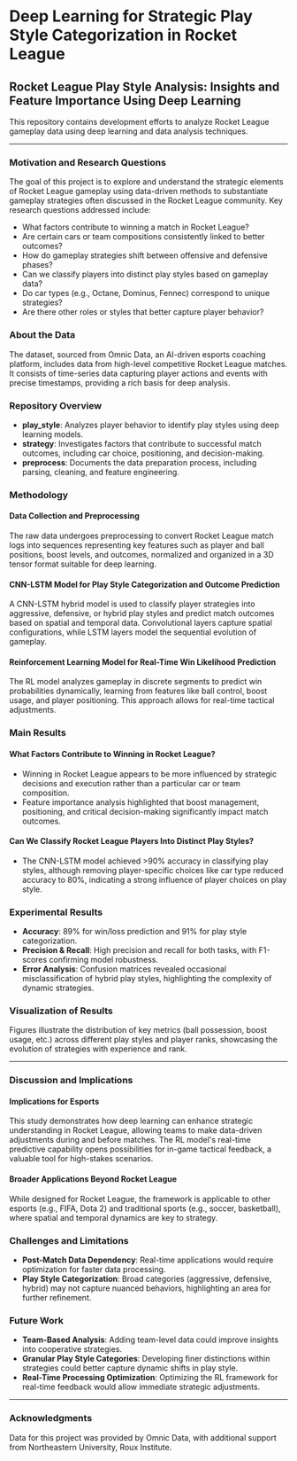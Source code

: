 # Deep Learning for Strategic Play Style Categorization in Rocket League

## Rocket League Play Style Analysis: Insights and Feature Importance Using Deep Learning
This repository contains development efforts to analyze Rocket League gameplay data using deep learning and data analysis techniques.

---

### Motivation and Research Questions
The goal of this project is to explore and understand the strategic elements of Rocket League gameplay using data-driven methods to substantiate gameplay strategies often discussed in the Rocket League community. Key research questions addressed include:

- What factors contribute to winning a match in Rocket League?
- Are certain cars or team compositions consistently linked to better outcomes?
- How do gameplay strategies shift between offensive and defensive phases?
- Can we classify players into distinct play styles based on gameplay data?
- Do car types (e.g., Octane, Dominus, Fennec) correspond to unique strategies?
- Are there other roles or styles that better capture player behavior?

### About the Data
The dataset, sourced from Omnic Data, an AI-driven esports coaching platform, includes data from high-level competitive Rocket League matches. It consists of time-series data capturing player actions and events with precise timestamps, providing a rich basis for deep analysis.

### Repository Overview
- **play_style**: Analyzes player behavior to identify play styles using deep learning models.
- **strategy**: Investigates factors that contribute to successful match outcomes, including car choice, positioning, and decision-making.
- **preprocess**: Documents the data preparation process, including parsing, cleaning, and feature engineering.

### Methodology

#### Data Collection and Preprocessing
The raw data undergoes preprocessing to convert Rocket League match logs into sequences representing key features such as player and ball positions, boost levels, and outcomes, normalized and organized in a 3D tensor format suitable for deep learning.

#### CNN-LSTM Model for Play Style Categorization and Outcome Prediction
A CNN-LSTM hybrid model is used to classify player strategies into aggressive, defensive, or hybrid play styles and predict match outcomes based on spatial and temporal data. Convolutional layers capture spatial configurations, while LSTM layers model the sequential evolution of gameplay. 

#### Reinforcement Learning Model for Real-Time Win Likelihood Prediction
The RL model analyzes gameplay in discrete segments to predict win probabilities dynamically, learning from features like ball control, boost usage, and player positioning. This approach allows for real-time tactical adjustments.

### Main Results

#### What Factors Contribute to Winning in Rocket League?
- Winning in Rocket League appears to be more influenced by strategic decisions and execution rather than a particular car or team composition.
- Feature importance analysis highlighted that boost management, positioning, and critical decision-making significantly impact match outcomes.

#### Can We Classify Rocket League Players Into Distinct Play Styles?
- The CNN-LSTM model achieved >90% accuracy in classifying play styles, although removing player-specific choices like car type reduced accuracy to 80%, indicating a strong influence of player choices on play style.

### Experimental Results

- **Accuracy**: 89% for win/loss prediction and 91% for play style categorization.
- **Precision & Recall**: High precision and recall for both tasks, with F1-scores confirming model robustness.
- **Error Analysis**: Confusion matrices revealed occasional misclassification of hybrid play styles, highlighting the complexity of dynamic strategies.

### Visualization of Results
Figures illustrate the distribution of key metrics (ball possession, boost usage, etc.) across different play styles and player ranks, showcasing the evolution of strategies with experience and rank.

---

### Discussion and Implications

#### Implications for Esports
This study demonstrates how deep learning can enhance strategic understanding in Rocket League, allowing teams to make data-driven adjustments during and before matches. The RL model's real-time predictive capability opens possibilities for in-game tactical feedback, a valuable tool for high-stakes scenarios.

#### Broader Applications Beyond Rocket League
While designed for Rocket League, the framework is applicable to other esports (e.g., FIFA, Dota 2) and traditional sports (e.g., soccer, basketball), where spatial and temporal dynamics are key to strategy.

### Challenges and Limitations
- **Post-Match Data Dependency**: Real-time applications would require optimization for faster data processing.
- **Play Style Categorization**: Broad categories (aggressive, defensive, hybrid) may not capture nuanced behaviors, highlighting an area for further refinement.

### Future Work
- **Team-Based Analysis**: Adding team-level data could improve insights into cooperative strategies.
- **Granular Play Style Categories**: Developing finer distinctions within strategies could better capture dynamic shifts in play style.
- **Real-Time Processing Optimization**: Optimizing the RL framework for real-time feedback would allow immediate strategic adjustments.

---

### Acknowledgments
Data for this project was provided by Omnic Data, with additional support from Northeastern University, Roux Institute.
